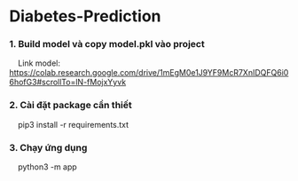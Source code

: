 # Diabetes-Prediction
### 1. Build model và copy model.pkl vào project
&nbsp;&nbsp;&nbsp;&nbsp;Link model: https://colab.research.google.com/drive/1mEgM0e1J9YF9McR7XnIDQFQ6i06hofG3#scrollTo=lN-fMojxYyvk
### 2. Cài đặt package cần thiết 
&nbsp;&nbsp;&nbsp;&nbsp;pip3 install -r requirements.txt
### 3. Chạy ứng dụng
&nbsp;&nbsp;&nbsp;&nbsp;python3 -m app
